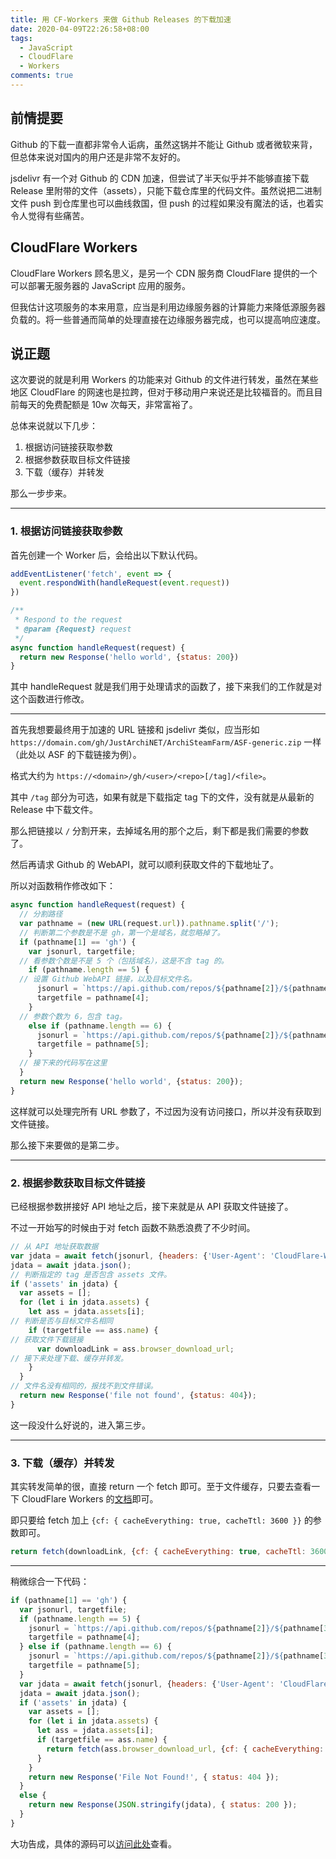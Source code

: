 ```yaml
---
title: 用 CF-Workers 来做 Github Releases 的下载加速
date: 2020-04-09T22:26:58+08:00
tags:
  - JavaScript
  - CloudFlare
  - Workers
comments: true
---
```

## 前情提要

Github 的下载一直都非常令人诟病，虽然这锅并不能让 Github 或者微软来背，但总体来说对国内的用户还是非常不友好的。

jsdelivr 有一个对 Github 的 CDN 加速，但尝试了半天似乎并不能够直接下载 Release 里附带的文件（assets），只能下载仓库里的代码文件。虽然说把二进制文件 push 到仓库里也可以曲线救国，但 push 的过程如果没有魔法的话，也着实令人觉得有些痛苦。

## CloudFlare Workers

CloudFlare Workers 顾名思义，是另一个 CDN 服务商 CloudFlare 提供的一个可以部署无服务器的 JavaScript 应用的服务。

但我估计这项服务的本来用意，应当是利用边缘服务器的计算能力来降低源服务器负载的。将一些普通而简单的处理直接在边缘服务器完成，也可以提高响应速度。

## 说正题

这次要说的就是利用 Workers 的功能来对 Github 的文件进行转发，虽然在某些地区 CloudFlare 的网速也是拉跨，但对于移动用户来说还是比较福音的。而且目前每天的免费配额是 10w 次每天，非常富裕了。

总体来说就以下几步：

1. 根据访问链接获取参数
2. 根据参数获取目标文件链接
3. 下载（缓存）并转发

那么一步步来。

------

### 1. 根据访问链接获取参数

首先创建一个 Worker 后，会给出以下默认代码。

``` JavaScript
addEventListener('fetch', event => {
  event.respondWith(handleRequest(event.request))
})

/**
 * Respond to the request
 * @param {Request} request
 */
async function handleRequest(request) {
  return new Response('hello world', {status: 200})
}
```

其中 handleRequest 就是我们用于处理请求的函数了，接下来我们的工作就是对这个函数进行修改。

------

首先我想要最终用于加速的 URL 链接和 jsdelivr 类似，应当形如 `https://domain.com/gh/JustArchiNET/ArchiSteamFarm/ASF-generic.zip` 一样（此处以 ASF 的下载链接为例）。

格式大约为 `https://<domain>/gh/<user>/<repo>[/tag]/<file>`。

其中 `/tag` 部分为可选，如果有就是下载指定 tag 下的文件，没有就是从最新的 Release 中下载文件。

那么把链接以 `/` 分割开来，去掉域名用的那个之后，剩下都是我们需要的参数了。

然后再请求 Github 的 WebAPI，就可以顺利获取文件的下载地址了。

所以对函数稍作修改如下：

``` JavaScript
async function handleRequest(request) {
  // 分割路径
  var pathname = (new URL(request.url)).pathname.split('/');
  // 判断第二个参数是不是 gh，第一个是域名，就忽略掉了。
  if (pathname[1] == 'gh') {
    var jsonurl, targetfile;
  // 看参数个数是不是 5 个（包括域名），这是不含 tag 的。
    if (pathname.length == 5) {
  // 设置 Github WebAPI 链接，以及目标文件名。
      jsonurl = `https://api.github.com/repos/${pathname[2]}/${pathname[3]}/releases/latest`;
      targetfile = pathname[4];
    }
  // 参数个数为 6，包含 tag。
    else if (pathname.length == 6) {
      jsonurl = `https://api.github.com/repos/${pathname[2]}/${pathname[3]}/releases/tags/${pathname[4]}`;
      targetfile = pathname[5];
    }
  // 接下来的代码写在这里
  }
  return new Response('hello world', {status: 200});
}
```

这样就可以处理完所有 URL 参数了，不过因为没有访问接口，所以并没有获取到文件链接。

那么接下来要做的是第二步。

------

### 2. 根据参数获取目标文件链接

已经根据参数拼接好 API 地址之后，接下来就是从 API 获取文件链接了。

不过一开始写的时候由于对 fetch 函数不熟悉浪费了不少时间。

``` JavaScript
// 从 API 地址获取数据
var jdata = await fetch(jsonurl, {headers: {'User-Agent': 'CloudFlare-Workers'}});
jdata = await jdata.json();
// 判断指定的 tag 是否包含 assets 文件。
if ('assets' in jdata) {
  var assets = [];
  for (let i in jdata.assets) {
    let ass = jdata.assets[i];
// 判断是否与目标文件名相同
    if (targetfile == ass.name) {
// 获取文件下载链接
      var downloadLink = ass.browser_download_url;
// 接下来处理下载、缓存并转发。
    }
  }
// 文件名没有相同的，报找不到文件错误。
  return new Response('file not found', {status: 404});
}
```

这一段没什么好说的，进入第三步。

------

### 3. 下载（缓存）并转发

其实转发简单的很，直接 return 一个 fetch 即可。至于文件缓存，只要去查看一下 CloudFlare Workers 的[文档](https://developers.cloudflare.com/workers/about/using-cache/)即可。

即只要给 fetch 加上 `{cf: { cacheEverything: true, cacheTtl: 3600 }}` 的参数即可。

``` JavaScript
return fetch(downloadLink, {cf: { cacheEverything: true, cacheTtl: 3600 }});
```

------

稍微综合一下代码：

``` JavaScript
if (pathname[1] == 'gh') {
  var jsonurl, targetfile;
  if (pathname.length == 5) {
    jsonurl = `https://api.github.com/repos/${pathname[2]}/${pathname[3]}/releases/latest`;
    targetfile = pathname[4];
  } else if (pathname.length == 6) {
    jsonurl = `https://api.github.com/repos/${pathname[2]}/${pathname[3]}/releases/tags/${pathname[4]}`;
    targetfile = pathname[5];
  }
  var jdata = await fetch(jsonurl, {headers: {'User-Agent': 'CloudFlare-Workers'}});
  jdata = await jdata.json();
  if ('assets' in jdata) {
    var assets = [];
    for (let i in jdata.assets) {
      let ass = jdata.assets[i];
      if (targetfile == ass.name) {
        return fetch(ass.browser_download_url, {cf: { cacheEverything: true, cacheTtl: 3600 }});
      }
    }
    return new Response('File Not Found!', { status: 404 });
  }
  else {
    return new Response(JSON.stringify(jdata), { status: 200 });
  }
}
```

大功告成，具体的源码可以[访问此处](https://github.com/sffxzzp/cfworker-scripts/blob/master/cdn/index.js)查看。
